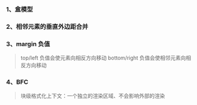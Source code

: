 ### 1、盒模型

### 2、相邻元素的垂直外边距合并

### 3、margin 负值

> top/left 负值会使元素向相反方向移动
> bottom/right 负值会使相邻元素向相反方向移动

### 4、BFC

> 块级格式化上下文：一个独立的渲染区域、不会影响外部的渲染
